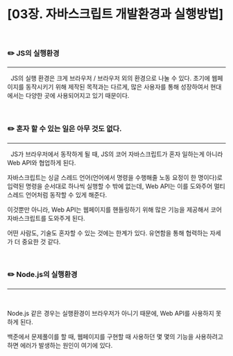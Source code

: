 # [03장. 자바스크립트 개발환경과 실행방법]

</br>

### ✏️ JS의 실행환경

---

&nbsp; JS의 실행 환경은 크게 브라우저 / 브라우저 외의 환경으로 나눌 수 있다. 초기에 웹페이지를 동작시키기 위해 제작된 목적과는 다르게, 많은 사용자를 통해 성장하여서 현대에서는 다양한 곳에 사용되어지고 있기 때문이다.

</br>

### ✏️ 혼자 할 수 있는 일은 아무 것도 없다.

---

&nbsp; JS가 브라우저에서 동작하게 될 때, JS의 코어 자바스크립트가 혼자 일하는게 아니라 Web API와 협업하게 된다.

자바스크립트는 싱글 스레드 언어(언어에서 명령을 수행해줄 노동 요정이 한 명이다)로 입력된 명령을 순서대로 하나씩 실행할 수 밖에 없는데, Web API는 이를 도와주어 멀티 스레드 언어처럼 동작할 수 있게 해준다.

이것뿐만 아니라, Web API는 웹페이지를 핸들링하기 위해 많은 기능을 제공해서 코어 자바스크립트를 도와주게 된다.

어떤 사람도, 기술도 혼자할 수 있는 것에는 한계가 있다. 유연함을 통해 협력하는 자세가 더 중요한 것 같다.

</br>

### ✏️ Node.js의 실행환경

---

&nbsp;

Node.js 같은 경우는 실행환경이 브라우저가 아니기 때문에, Web API를 사용하지 못하게 된다.

백준에서 문제풀이를 할 때, 웹페이지를 구현할 때 사용하던 몇 몇의 기능을 사용하려고 하면 에러가 발생하는 원인이 여기에 있다.
